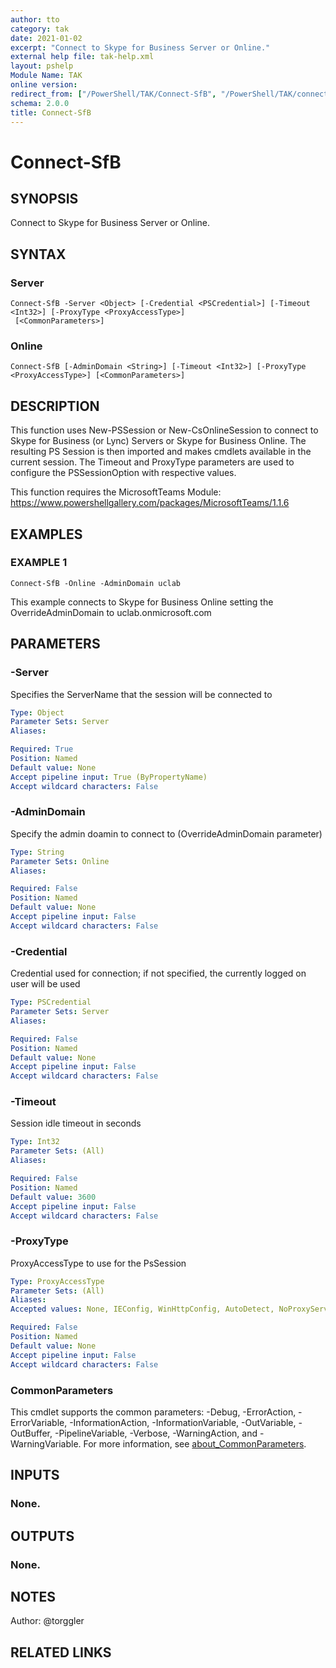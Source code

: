```yaml
---
author: tto
category: tak
date: 2021-01-02
excerpt: "Connect to Skype for Business Server or Online."
external help file: tak-help.xml
layout: pshelp
Module Name: TAK
online version:
redirect_from: ["/PowerShell/TAK/Connect-SfB", "/PowerShell/TAK/connect-sfb", "/PowerShell/connect-sfb"]
schema: 2.0.0
title: Connect-SfB
---
```


# Connect-SfB

## SYNOPSIS
Connect to Skype for Business Server or Online.

## SYNTAX

### Server
```
Connect-SfB -Server <Object> [-Credential <PSCredential>] [-Timeout <Int32>] [-ProxyType <ProxyAccessType>]
 [<CommonParameters>]
```

### Online
```
Connect-SfB [-AdminDomain <String>] [-Timeout <Int32>] [-ProxyType <ProxyAccessType>] [<CommonParameters>]
```

## DESCRIPTION
This function uses New-PSSession or New-CsOnlineSession to connect to Skype for Business (or Lync) Servers
or Skype for Business Online.
The resulting PS Session is then imported and makes cmdlets available in the current session.
The Timeout and ProxyType parameters are used to configure the PSSessionOption with respective values.

This function requires the MicrosoftTeams Module: https://www.powershellgallery.com/packages/MicrosoftTeams/1.1.6

## EXAMPLES

### EXAMPLE 1
```
Connect-SfB -Online -AdminDomain uclab
```

This example connects to Skype for Business Online setting the OverrideAdminDomain to uclab.onmicrosoft.com

## PARAMETERS

### -Server
Specifies the ServerName that the session will be connected to

```yaml
Type: Object
Parameter Sets: Server
Aliases:

Required: True
Position: Named
Default value: None
Accept pipeline input: True (ByPropertyName)
Accept wildcard characters: False
```

### -AdminDomain
Specify the admin doamin to connect to (OverrideAdminDomain parameter)

```yaml
Type: String
Parameter Sets: Online
Aliases:

Required: False
Position: Named
Default value: None
Accept pipeline input: False
Accept wildcard characters: False
```

### -Credential
Credential used for connection; if not specified, the currently logged on user will be used

```yaml
Type: PSCredential
Parameter Sets: Server
Aliases:

Required: False
Position: Named
Default value: None
Accept pipeline input: False
Accept wildcard characters: False
```

### -Timeout
Session idle timeout in seconds

```yaml
Type: Int32
Parameter Sets: (All)
Aliases:

Required: False
Position: Named
Default value: 3600
Accept pipeline input: False
Accept wildcard characters: False
```

### -ProxyType
ProxyAccessType to use for the PsSession

```yaml
Type: ProxyAccessType
Parameter Sets: (All)
Aliases:
Accepted values: None, IEConfig, WinHttpConfig, AutoDetect, NoProxyServer

Required: False
Position: Named
Default value: None
Accept pipeline input: False
Accept wildcard characters: False
```

### CommonParameters
This cmdlet supports the common parameters: -Debug, -ErrorAction, -ErrorVariable, -InformationAction, -InformationVariable, -OutVariable, -OutBuffer, -PipelineVariable, -Verbose, -WarningAction, and -WarningVariable. For more information, see [about_CommonParameters](http://go.microsoft.com/fwlink/?LinkID=113216).

## INPUTS

### None.
## OUTPUTS

### None.
## NOTES
Author: @torggler

## RELATED LINKS
